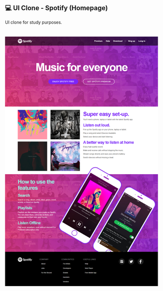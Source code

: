 ## 💻 UI Clone - Spotify (Homepage)

UI clone for study purposes.

<h1 align="center">
    <img alt="uiCloneSpotify" title="uiCloneSpotify" src="/.github/screenshots/homepage.png" />
</h1>

